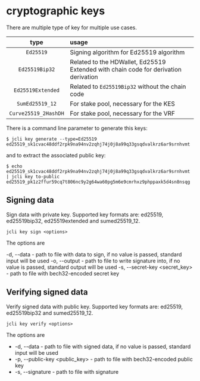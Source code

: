 # cryptographic keys

There are multiple type of key for multiple use cases.

| type | usage |
|:----:|:------|
|`Ed25519` | Signing algorithm for Ed25519 algorithm |
|`Ed25519Bip32`| Related to the HDWallet, Ed25519 Extended with chain code for derivation derivation |
|`Ed25519Extended`| Related to `Ed25519Bip32` without the chain code |
|`SumEd25519_12`| For stake pool, necessary for the KES |
|`Curve25519_2HashDH`| For stake pool, necessary for the VRF |


There is a command line parameter to generate this keys:

```
$ jcli key generate --type=Ed25519
ed25519_sk1cvac48ddf2rpk9na94nv2zqhj74j0j8a99q33gsqdvalkrz6ar9srnhvmt
```

and to extract the associated public key:

```
$ echo ed25519_sk1cvac48ddf2rpk9na94nv2zqhj74j0j8a99q33gsqdvalkrz6ar9srnhvmt | jcli key to-public
ed25519_pk1z2ffur59cq7t806nc9y2g64wa60pg5m6e9cmrhxz9phppaxk5d4sn8nsqg
```

## Signing data

Sign data with private key. Supported key formats are: ed25519, ed25519bip32, ed25519extended and
sumed25519_12.

```
jcli key sign <options>
```

The options are

-d, --data <data> - path to file with data to sign, if no value is passed, standard input will be
used
-o, --output <output> - path to file to write signature into, if no value is passed, standard output
will be used
-s, --secret-key <secret_key> - path to file with bech32-encoded secret key


## Verifying signed data

Verify signed data with public key. Supported key formats are: ed25519, ed25519bip32 and
sumed25519_12.

```
jcli key verify <options>
```

The options are
- -d, --data <data> - path to file with signed data, if no value is passed, standard input will be
used
- -p, --public-key <public_key> - path to file with bech32-encoded public key
- -s, --signature <signature> - path to file with signature
